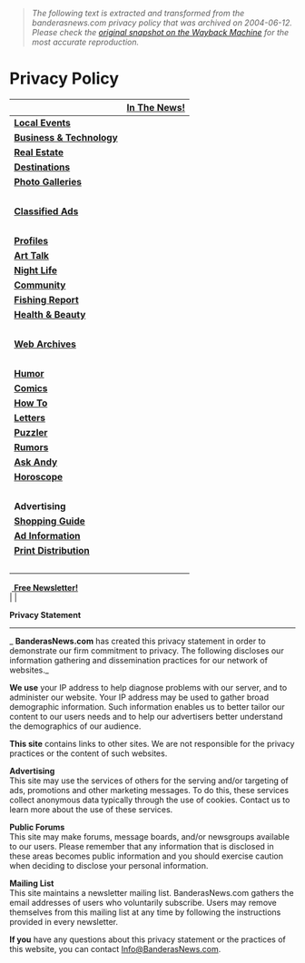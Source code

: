 > *The following text is extracted and transformed from the banderasnews.com privacy policy that was archived on 2004-06-12. Please check the [original snapshot on the Wayback Machine](https://web.archive.org/web/20040612070517id_/http%3A//banderasnews.com/info/privacy.htm) for the most accurate reproduction.*

# Privacy Policy

|  | [**In The News!**](https://web.archive.org/web/20040612070517id_/http%3A//banderasnews.com/features/news.htm)  
---|---  
| [**Local Events**](https://web.archive.org/web/20040612070517id_/http%3A//banderasnews.com/features/calendar.htm)  
| [**Business & Technology**](https://web.archive.org/web/20040612070517id_/http%3A//banderasnews.com/features/business.htm)  
| [**Real Estate**](https://web.archive.org/web/20040612070517id_/http%3A//banderasnews.com/realestate/index.htm)  
| [**Destinations**](https://web.archive.org/web/20040612070517id_/http%3A//banderasnews.com/features/destinations.htm)  
| [**Photo Galleries**](https://web.archive.org/web/20040612070517id_/http%3A//banderasnews.com/galleries/index.htm)  
  |   
| [**Classified Ads**](https://web.archive.org/web/20040612070517id_/http%3A//banderasnews.com/classifieds/index.htm)  
  |   
| [**Profiles**](https://web.archive.org/web/20040612070517id_/http%3A//banderasnews.com/articles/profiles/index.htm)  
| [**Art Talk**](https://web.archive.org/web/20040612070517id_/http%3A//banderasnews.com/art/index.htm)  
| [**Night Life**](https://web.archive.org/web/20040612070517id_/http%3A//banderasnews.com/features/nightlife.htm)  
| [**Community**](https://web.archive.org/web/20040612070517id_/http%3A//banderasnews.com/features/community.htm)  
| [**Fishing Report**](https://web.archive.org/web/20040612070517id_/http%3A//banderasnews.com/features/fishreport.htm)  
| [**Health & Beauty**](https://web.archive.org/web/20040612070517id_/http%3A//banderasnews.com/features/health.htm)  
  |   
| [**Web Archives**](https://web.archive.org/web/20040612070517id_/http%3A//banderasnews.com/archives/index.htm)  
  |   
| [**Humor**](https://web.archive.org/web/20040612070517id_/http%3A//banderasnews.com/features/humor.htm)  
| [**Comics**](https://web.archive.org/web/20040612070517id_/http%3A//banderasnews.com/galleries/cartoons/index.htm)  
| [**How To**](https://web.archive.org/web/20040612070517id_/http%3A//banderasnews.com/howto/index.htm)  
| [**Letters**](https://web.archive.org/web/20040612070517id_/http%3A//banderasnews.com/features/letters.htm)  
| [**Puzzler**](https://web.archive.org/web/20040612070517id_/http%3A//banderasnews.com/features/puzzler.htm)  
| [**Rumors**](https://web.archive.org/web/20040612070517id_/http%3A//banderasnews.com/features/rumors.htm)  
| [**Ask Andy**](https://web.archive.org/web/20040612070517id_/http%3A//banderasnews.com/features/askandy.htm)  
| [**Horoscope**](https://web.archive.org/web/20040612070517id_/http%3A//banderasnews.com/features/horoscope.htm)  
  |   
| **Advertising**  
| [**Shopping Guide**](https://web.archive.org/web/20040612070517id_/http%3A//banderasnews.com/shopping/index.shtml)  
| [**Ad Information**](https://web.archive.org/web/20040612070517id_/http%3A//banderasnews.com/advertisers/index.htm)  
| [**Print Distribution**](https://web.archive.org/web/20040612070517id_/http%3A//banderasnews.com/info/distribution.htm)  
  |   
 [ **Free Newsletter!**](https://web.archive.org/web/20040612070517id_/http%3A//banderasnews.com/info/newsletter.htm)  
|  | 

**Privacy Statement**

* * *

 _ **BanderasNews.com** has created this privacy statement in order to demonstrate our firm commitment to privacy. The following discloses our information gathering and dissemination practices for our network of websites._

 **We use** your IP address to help diagnose problems with our server, and to administer our website. Your IP address may be used to gather broad demographic information. Such information enables us to better tailor our content to our users needs and to help our advertisers better understand the demographics of our audience.

 **This site** contains links to other sites. We are not responsible for the privacy practices or the content of such websites.

 **Advertising**  
This site may use the services of others for the serving and/or targeting of ads, promotions and other marketing messages. To do this, these services collect anonymous data typically through the use of cookies. Contact us to learn more about the use of these services.

 **Public Forums**  
This site may make forums, message boards, and/or newsgroups available to our users. Please remember that any information that is disclosed in these areas becomes public information and you should exercise caution when deciding to disclose your personal information.

 **Mailing List**  
This site maintains a newsletter mailing list. BanderasNews.com gathers the email addresses of users who voluntarily subscribe. Users may remove themselves from this mailing list at any time by following the instructions provided in every newsletter.

 **If you** have any questions about this privacy statement or the practices of this website, you can contact [Info@BanderasNews.com](mailto:Info@BanderasNews.com).

  

